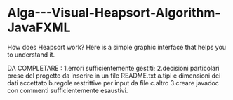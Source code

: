 # Alga---Visual-Heapsort-Algorithm-JavaFXML
How does Heapsort work? Here is a simple graphic interface that helps you to understand it.

DA COMPLETARE : 1.errori sufficientemente gestiti; 2.decisioni particolari prese del progetto da inserire in un file README.txt a.tipi e dimensioni dei dati accettato b.regole restrittive per input da file c.altro 3.creare javadoc con commenti sufficientemente esaustivi.

